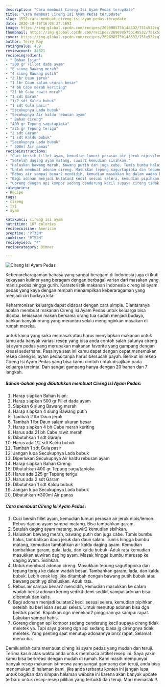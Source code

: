 ```yaml
---
description: "Cara membuat Cireng Isi Ayam Pedas terupdate"
title: "Cara membuat Cireng Isi Ayam Pedas terupdate"
slug: 1552-cara-membuat-cireng-isi-ayam-pedas-terupdate
date: 2020-10-15T16:08:37.169Z
image: https://img-global.cpcdn.com/recipes/269698575b148532/751x532cq70/cireng-isi-ayam-pedas-foto-resep-utama.jpg
thumbnail: https://img-global.cpcdn.com/recipes/269698575b148532/751x532cq70/cireng-isi-ayam-pedas-foto-resep-utama.jpg
cover: https://img-global.cpcdn.com/recipes/269698575b148532/751x532cq70/cireng-isi-ayam-pedas-foto-resep-utama.jpg
author: Terry Ray
ratingvalue: 4.9
reviewcount: 34621
recipeingredient:
- " Bahan Isian"
- "500 gr Fillet dada ayam"
- "6 siung Bawang merah"
- "4 siung Bawang putih"
- "2 lbr Daun jeruk"
- "1 lbr Daun salam ukuran besar"
- "4 bh Cabe merah keriting"
- "21 bh Cabe rawit merah"
- "1 sdt Garam"
- "1/2 sdt Kaldu bubuk"
- "1 sdt Gula pasir"
- "Secukupnya Lada bubuk"
- "Secukupnya Air kaldu rebusan ayam"
- " Bahan Cireng"
- "400 gr Tepung sagutapioka"
- "225 gr Tepung terigu"
- "2 sdt Garam"
- "1 sdt Kaldu bubuk"
- "Secukupnya Lada bubuk"
- " 300ml Air panas"
recipeinstructions:
- "Cuci bersih fillet ayam, kemudian lumuri perasan air jeruk nipis/lemon. Rebus daging ayam sampai matang. Bisa tambahkan garam."
- "Setelah daging ayam matang, suwir2 kemudian sisihkan."
- "Haluskan bawang merah, bawang putih dan juga cabe. Tumis bumbu halus, tambahkan daun jeruk dan daun salam. Tumis hingga bumbu matang, kemudian tambahkan air kaldu daging ayam. Kemudian tambahkan garam, gula, lada, dan kaldu bubuk. Aduk rata kemudian masukkan suwiran daging ayam. Masak hingga bumbu meresap ke daging ayam. Sisihkan."
- "Untuk membuat adonan cireng. Masukkan tepung sagu/tapioka dan tepung terigu ke dalam wadah besar. Tambahkan garam, lada, dan kaldu bubuk. Lebih enak lagi jika ditambah dengan bawang putih bubuk atau bawang putih yg dihaluskan. Aduk rata."
- "Rebus air sampai benar2 mendidih, kemudian masukkan ke dalam wadah berisi adonan kering sedikit demi sedikit sampai adonan bisa dibentuk dan kalis."
- "Bagi adonan menjadi bulatan2 kecil sesuai selera, kemudian pipihkan, setelah itu beri isian sesuai selera. Untuk menutup adonan bisa dgn bentuk pastel. Rapatkan dgn menekan2 pinggirannya sampai rapat. Lakukan sampai habis."
- "Goreng dengan api kompor sedang cenderung kecil supaya cireng tidak meletek ya. Tapi saya goreng dgn api sedang biasa jg cirengnya tidak meletek. Yang penting saat menutup adonannya bnr2 rapat. Selamat mencoba."
categories:
- Recipe
tags:
- cireng
- isi
- ayam

katakunci: cireng isi ayam 
nutrition: 167 calories
recipecuisine: American
preptime: "PT32M"
cooktime: "PT52M"
recipeyield: "4"
recipecategory: Dinner

---
```



![Cireng Isi Ayam Pedas](https://img-global.cpcdn.com/recipes/269698575b148532/751x532cq70/cireng-isi-ayam-pedas-foto-resep-utama.jpg)

Kebenarekaragaman bahasa yang sangat beragam di Indonesia juga di ikuti kekayaan kuliner yang beragam dengan berbagai varian dari masakan yang manis,pedas hingga gurih. Karasteristik makanan Indonesia cireng isi ayam pedas yang kaya dengan rempah menampilkan keberaragaman yang menjadi ciri budaya kita.


Keharmonisan keluarga dapat didapat dengan cara simple. Diantaranya adalah membuat makanan Cireng Isi Ayam Pedas untuk keluarga bisa dicoba. kebiasaan makan bersama orang tua sudah menjadi budaya, bahkan banyak orang yang merantau selalu menginginkan masakan di rumah mereka.



untuk kamu yang suka memasak atau harus menyiapkan makanan untuk tamu ada banyak variasi resep yang bisa anda contoh salah satunya cireng isi ayam pedas yang merupakan makanan favorite yang gampang dengan kreasi sederhana. Pasalnya saat ini kamu dapat dengan cepat menemukan resep cireng isi ayam pedas tanpa harus bersusah payah.
Berikut ini resep Cireng Isi Ayam Pedas yang bisa kamu contoh untuk disajikan pada keluarga tercinta. Dan sangat gampang hanya dengan 20 bahan dan 7 langkah.


<!--inarticleads1-->

##### Bahan-bahan yang dibutuhkan membuat Cireng Isi Ayam Pedas:

1. Harap siapkan  Bahan Isian:
1. Harap siapkan 500 gr Fillet dada ayam
1. Siapkan 6 siung Bawang merah
1. Harap siapkan 4 siung Bawang putih
1. Tambah 2 lbr Daun jeruk
1. Tambah 1 lbr Daun salam ukuran besar
1. Harap siapkan 4 bh Cabe merah keriting
1. Harus ada 21 bh Cabe rawit merah
1. Dibutuhkan 1 sdt Garam
1. Harus ada 1/2 sdt Kaldu bubuk
1. Tambah 1 sdt Gula pasir
1. Jangan lupa Secukupnya Lada bubuk
1. Diperlukan Secukupnya Air kaldu rebusan ayam
1. Harap siapkan  Bahan Cireng:
1. Dibutuhkan 400 gr Tepung sagu/tapioka
1. Harus ada 225 gr Tepung terigu
1. Harus ada 2 sdt Garam
1. Dibutuhkan 1 sdt Kaldu bubuk
1. Jangan lupa Secukupnya Lada bubuk
1. Dibutuhkan  ±300ml Air panas




<!--inarticleads2-->

##### Cara membuat  Cireng Isi Ayam Pedas:

1. Cuci bersih fillet ayam, kemudian lumuri perasan air jeruk nipis/lemon. Rebus daging ayam sampai matang. Bisa tambahkan garam.
1. Setelah daging ayam matang, suwir2 kemudian sisihkan.
1. Haluskan bawang merah, bawang putih dan juga cabe. Tumis bumbu halus, tambahkan daun jeruk dan daun salam. Tumis hingga bumbu matang, kemudian tambahkan air kaldu daging ayam. Kemudian tambahkan garam, gula, lada, dan kaldu bubuk. Aduk rata kemudian masukkan suwiran daging ayam. Masak hingga bumbu meresap ke daging ayam. Sisihkan.
1. Untuk membuat adonan cireng. Masukkan tepung sagu/tapioka dan tepung terigu ke dalam wadah besar. Tambahkan garam, lada, dan kaldu bubuk. Lebih enak lagi jika ditambah dengan bawang putih bubuk atau bawang putih yg dihaluskan. Aduk rata.
1. Rebus air sampai benar2 mendidih, kemudian masukkan ke dalam wadah berisi adonan kering sedikit demi sedikit sampai adonan bisa dibentuk dan kalis.
1. Bagi adonan menjadi bulatan2 kecil sesuai selera, kemudian pipihkan, setelah itu beri isian sesuai selera. Untuk menutup adonan bisa dgn bentuk pastel. Rapatkan dgn menekan2 pinggirannya sampai rapat. Lakukan sampai habis.
1. Goreng dengan api kompor sedang cenderung kecil supaya cireng tidak meletek ya. Tapi saya goreng dgn api sedang biasa jg cirengnya tidak meletek. Yang penting saat menutup adonannya bnr2 rapat. Selamat mencoba.




Demikianlah cara membuat cireng isi ayam pedas yang mudah dan teruji. Terima kasih atas waktu anda untuk membaca artikel resep ini. Saya yakin kamu bisa berkreasi dengan mudah di rumah. Kami masih mempunyai banyak resep makanan istimewa yang sangat gampang dan teruji, anda bisa menemukan di halaman kami, jika anda terbantu konten ini jangan lupa untuk bagikan dan simpan halaman website ini karena akan banyak update terbaru untuk resep-resep pilihan yang terbukti dan teruji. Mari memasak !!. 
